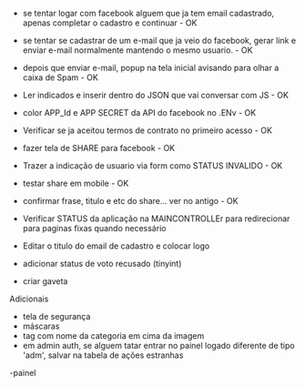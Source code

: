 - se tentar logar com facebook alguem que ja tem email cadastrado, apenas completar o cadastro e continuar - OK
- se tentar se cadastrar de um e-mail que ja veio do facebook, gerar link e enviar e-mail normalmente mantendo o mesmo usuario. - OK 
- depois que enviar e-mail, popup na tela inicial avisando para olhar a caixa de Spam - OK
- Ler indicados e inserir dentro do JSON que vai conversar com JS - OK
- color APP_Id e APP SECRET da API do facebook no .ENv - OK

- Verificar se ja aceitou termos de contrato no primeiro acesso - OK

- fazer tela de SHARE para facebook - OK
- Trazer a indicação de usuario via form como STATUS INVALIDO - OK

- testar share em mobile - OK
- confirmar frase, titulo e etc do share... ver no antigo - OK

- Verificar STATUS da aplicação na MAINCONTROLLEr para redirecionar para paginas fixas quando necessário
- Editar o titulo do email de cadastro e colocar logo
- adicionar status de voto recusado (tinyint)
- criar gaveta

Adicionais
- tela de segurança
- máscaras
- tag com nome da categoria em cima da imagem
- em admin auth, se alguem tatar entrar no painel logado diferente de tipo 'adm', salvar na tabela de ações estranhas

-painel
